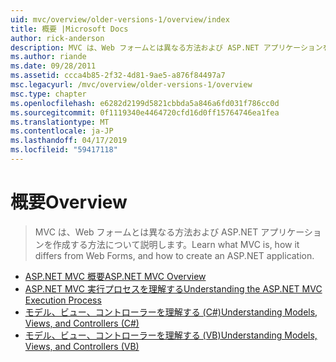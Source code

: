 ```yaml
---
uid: mvc/overview/older-versions-1/overview/index
title: 概要 |Microsoft Docs
author: rick-anderson
description: MVC は、Web フォームとは異なる方法および ASP.NET アプリケーションを作成する方法について説明します。
ms.author: riande
ms.date: 09/28/2011
ms.assetid: ccca4b85-2f32-4d81-9ae5-a876f84497a7
msc.legacyurl: /mvc/overview/older-versions-1/overview
msc.type: chapter
ms.openlocfilehash: e6282d2199d5821cbbda5a846a6fd031f786cc0d
ms.sourcegitcommit: 0f1119340e4464720cfd16d0ff15764746ea1fea
ms.translationtype: MT
ms.contentlocale: ja-JP
ms.lasthandoff: 04/17/2019
ms.locfileid: "59417118"
---
```

# <a name="overview"></a><span data-ttu-id="3a264-103">概要</span><span class="sxs-lookup"><span data-stu-id="3a264-103">Overview</span></span>

> <span data-ttu-id="3a264-104">MVC は、Web フォームとは異なる方法および ASP.NET アプリケーションを作成する方法について説明します。</span><span class="sxs-lookup"><span data-stu-id="3a264-104">Learn what MVC is, how it differs from Web Forms, and how to create an ASP.NET application.</span></span>


- [<span data-ttu-id="3a264-105">ASP.NET MVC 概要</span><span class="sxs-lookup"><span data-stu-id="3a264-105">ASP.NET MVC Overview</span></span>](asp-net-mvc-overview.md)
- [<span data-ttu-id="3a264-106">ASP.NET MVC 実行プロセスを理解する</span><span class="sxs-lookup"><span data-stu-id="3a264-106">Understanding the ASP.NET MVC Execution Process</span></span>](understanding-the-asp-net-mvc-execution-process.md)
- [<span data-ttu-id="3a264-107">モデル、ビュー、コントローラーを理解する (C#)</span><span class="sxs-lookup"><span data-stu-id="3a264-107">Understanding Models, Views, and Controllers (C#)</span></span>](understanding-models-views-and-controllers-cs.md)
- [<span data-ttu-id="3a264-108">モデル、ビュー、コントローラーを理解する (VB)</span><span class="sxs-lookup"><span data-stu-id="3a264-108">Understanding Models, Views, and Controllers (VB)</span></span>](understanding-models-views-and-controllers-vb.md)

